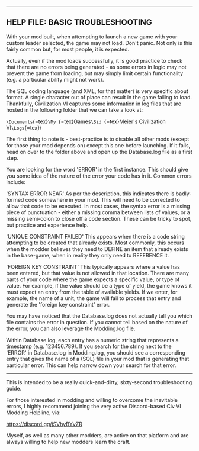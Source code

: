   ----------------------------------
  HELP FILE: BASIC TROUBLESHOOTING
  ----------------------------------

With your mod built, when attempting to launch a new game with your
custom leader selected, the game may not load. Don't panic. Not only is
this fairly common but, for most people, it is expected.

Actually, even if the mod loads successfully, it is good practice to
check that there are no errors being generated - as some errors in logic
may not prevent the game from loading, but may simply limit certain
functionality (e.g. a particular ability might not work).

The SQL coding language (and XML, for that matter) is very specific
about format. A single character out of place can result in the game
failing to load. Thankfully, Civilization VI captures some information
in log files that are hosted in the following folder that we can take a
look at:

`\Documents`{=tex}`\My `{=tex}Games`\Sid `{=tex}Meier's Civilization
VI`\Logs`{=tex}\

The first thing to note is - best-practice is to disable all other mods
(except for those your mod depends on) except this one before launching.
If it fails, head on over to the folder above and open up the
Database.log file as a first step.

You are looking for the word 'ERROR' in the first instance. This should
give you some idea of the nature of the error your code has in it.
Common errors include:

'SYNTAX ERROR NEAR' As per the description, this indicates there is
badly-formed code somewhere in your mod. This will need to be corrected
to allow that code to be executed. In most cases, the syntax error is a
missing piece of punctuation - either a missing comma between lists of
values, or a missing semi-colon to close off a code section. These can
be tricky to spot, but practice and experience help.

'UNIQUE CONSTRAINT FAILED' This appears when there is a code string
attempting to be created that already exists. Most commonly, this occurs
when the modder believes they need to DEFINE an item that already exists
in the base-game, when in reality they only need to REFERENCE it.

'FOREIGN KEY CONSTRAINT' This typically appears where a value has been
entered, but that value is not allowed in that location. There are many
parts of your code where the game expects a specific value, or type of
value. For example, if the value should be a type of yield, the game
knows it must expect an entry from the table of available yields. If we
enter, for example, the name of a unit, the game will fail to process
that entry and generate the 'foreign key constraint' error.

You may have noticed that the Database.log does not actually tell you
which file contains the error in question. If you cannot tell based on
the nature of the error, you can also leverage the Modding.log file.

Within Database.log, each entry has a numeric string that represents a
timestamp (e.g. 123456.789). If you search for the string next to the
'ERROR' in Database.log in Modding.log, you should see a corresponding
entry that gives the name of a (SQL) file in your mod that is generating
that particular error. This can help narrow down your search for that
error.

------------------------------------------------------------------------

This is intended to be a really quick-and-dirty, sixty-second
troubleshooting guide.

For those interested in modding and willing to overcome the inevitable
errors, I highly recommend joining the very active Discord-based Civ VI
Modding Helpline, via:

https://discord.gg/jSVhyBYvZR

Myself, as well as many other modders, are active on that platform and
are always willing to help new modders learn the craft.
